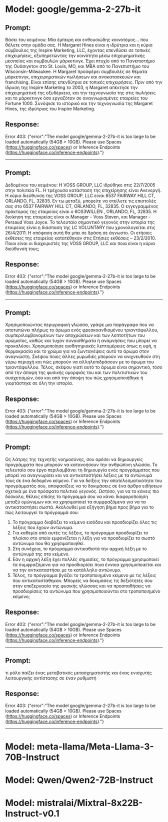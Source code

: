 # Model: google/gemma-2-27b-it

## Prompt:
Βάσει του κειμένου: Μία έμπειρη και ενθουσιώδης καινοτόμος... που θέλετε στην ομάδα σας.
Η Margaret Hines είναι η ιδρύτρια και η κύρια σύμβουλος της Inspire Marketing, LLC, έχοντας επενδύσει σε τοπικές επιχειρήσεις, εξυπηρετώντας την κοινότητα μέσω επιχειρηματικής μεσιτείας και συμβουλών μάρκετινγκ. Έχει πτυχίο από το Πανεπιστήμιο της Ουάσιγκτον στο St. Louis, MO, και MBA από το Πανεπιστήμιο του Wisconsin-Milwaukee.
Η Margaret προσφέρει συμβουλές σε θέματα μάρκετινγκ, επιχειρηματικών πωλήσεων και ανακατασκευών και franchising. Είναι επίσης επενδύτρια σε τοπικές επιχειρήσεις.
Πριν από την ίδρυση της Inspire Marketing το 2003, η Margaret απέκτησε την επιχειρηματική της οξυδέρκεια, και την τεχνογνωσία της στις πωλήσεις και το μάρκετινγκ όσο εργαζόταν σε αναγνωρισμένες εταιρείες του Fortune 1000.
Συνόψισε το ιστορικό και την τεχνογνωσία της Margaret Hines, της ιδρύτριας του Inspire Marketing.

## Response:
Error 403: {"error":"The model google/gemma-2-27b-it is too large to be loaded automatically (54GB > 10GB). Please use Spaces (https://huggingface.co/spaces) or Inference Endpoints (https://huggingface.co/inference-endpoints)."}


----------------------------------------

## Prompt:
Δεδομένου του κειμένου: Η VOSS GROUP, LLC ιδρύθηκε στις 22/7/2005 στην πολιτεία FL. Η τρέχουσα κατάσταση της επιχείρησης είναι Ανενεργή. Η κύρια διεύθυνση της VOSS GROUP, LLC είναι 6537 FAIRWAY HILL CT, ORLANDO, FL, 32835. Εν τω μεταξύ, μπορείτε να στείλετε τις επιστολές σας στο 6537 FAIRWAY HILL CT, ORLANDO, FL, 32835. Ο εγγεγραμμένος πράκτορας της εταιρείας είναι ο 6OS3WILLEN , ORLANDO, FL, 32835. Η διοίκηση της εταιρείας είναι οι Manager - Voss Steven, και Manager - Persaud Voss Joyce. Το τελευταίο σημαντικό γεγονός στην ιστορία της εταιρείας είναι η διάσπαση της LC VOLUNTARY που χρονολογείται στις 26/4/2011. Η απόφαση αυτή θα μπει σε δράση σε άγνωστο. Οι ετήσιες εκθέσεις της εταιρείας κατατέθηκαν στις Ετήσιες εκθέσεις – 23/2/2010.
Ποιοι είναι οι διαχειριστές της VOSS GROUP, LLC και ποια είναι η κύρια διεύθυνσή τους;

## Response:
Error 403: {"error":"The model google/gemma-2-27b-it is too large to be loaded automatically (54GB > 10GB). Please use Spaces (https://huggingface.co/spaces) or Inference Endpoints (https://huggingface.co/inference-endpoints)."}


----------------------------------------

## Prompt:
Χρησιμοποιώντας περιγραφική γλώσσα, γράψε μια παράγραφο που να αποτυπώνει πλήρως το άρωμα ενός φρεσκοανθισμένου τριαντάφυλλου, συμπεριλαμβανομένων των αποχρώσεων και των λεπτοτήτων του αρώματος, καθώς και τυχόν συναισθήματα ή αναμνήσεις που μπορεί να προκαλέσει. Χρησιμοποίησε αισθητηριακές λεπτομέρειες όπως η υφή, η θερμοκρασία και το χρώμα για να ζωντανέψεις αυτό το άρωμα στον αναγνώστη. Σκέψου ποιες άλλες μυρωδιές μπορούν να ανιχνευθούν στη γύρω περιοχή και πώς μπορούν να αλληλεπιδράσουν με το άρωμα του τριαντάφυλλου. Τέλος, σκέψου γιατί αυτό το άρωμα είναι σημαντικό, τόσο από την άποψη της φυσικής ομορφιάς του και των πολιτιστικών του συσχετισμών, όσο και από την άποψη του πώς χρησιμοποιήθηκε ή γιορτάστηκε σε όλη την ιστορία.

## Response:
Error 403: {"error":"The model google/gemma-2-27b-it is too large to be loaded automatically (54GB > 10GB). Please use Spaces (https://huggingface.co/spaces) or Inference Endpoints (https://huggingface.co/inference-endpoints)."}


----------------------------------------

## Prompt:
Ως λάτρης της τεχνητής νοημοσύνης, σου αρέσει να δημιουργείς προγράμματα που μπορούν να κατανοήσουν την ανθρώπινη γλώσσα. Το τελευταίο σου έργο περιλαμβάνει τη δημιουργία ενός προγράμματος που μπορεί να αναγνωρίσει και να αντικαταστήσει λέξεις με τα αντώνυμά τους σε ένα δεδομένο κείμενο.
Για να δείξεις την αποτελεσματικότητα του προγράμματός σου, αποφασίζεις να το δοκιμάσεις σε ένα άρθρο ειδήσεων σχετικά με ένα πρόσφατο πολιτικό γεγονός. Ωστόσο, για να το κάνεις πιο δύσκολο, θέλεις επίσης το πρόγραμμά σου να κάνει διαφοροποίηση μεταξύ ομώνυμων και να χρησιμοποιεί τα συμφραζόμενα για να τα αντικαταστήσει σωστά.
Ακολουθεί μια εξήγηση βήμα προς βήμα για το πώς λειτουργεί το πρόγραμμά σου:
1. Το πρόγραμμα διαβάζει το κείμενο εισόδου και προσδιορίζει όλες τις λέξεις που έχουν αντώνυμα.
2. Για καθεμία από αυτές τις λέξεις, το πρόγραμμα προσδιορίζει το πλαίσιο στο οποίο εμφανίζεται η λέξη για να προσδιορίζει το σωστό αντώνυμο που θα χρησιμοποιηθεί.
3. Στη συνέχεια, το πρόγραμμα αντικαθιστά την αρχική λέξη με το αντώνυμό της στο κείμενο.
4. Εάν η αρχική λέξη έχει πολλές σημασίες, το πρόγραμμα χρησιμοποιεί τα συμφραζόμενα για να προσδιορίσει ποια έννοια χρησιμοποιείται και να την αντικαταστήσει με το κατάλληλο αντώνυμο.
5. Τέλος, το πρόγραμμα βγάζει το τροποποιημένο κείμενο με τις λέξεις που αντικαταστάθηκαν.
Μπορείς να δοκιμάσεις τις δεξιότητές σου στην επεξεργασία της φυσικής γλώσσας και να προσπαθήσεις να προσδιορίσεις τα αντώνυμα που χρησιμοποιούνται στο τροποποιημένο κείμενο;

## Response:
Error 403: {"error":"The model google/gemma-2-27b-it is too large to be loaded automatically (54GB > 10GB). Please use Spaces (https://huggingface.co/spaces) or Inference Endpoints (https://huggingface.co/inference-endpoints)."}


----------------------------------------

## Prompt:
τι ρόλο παίζει ένας μεταβατικός μετασχηματιστής και ένας ενισχυτής λειτουργικής αντίστασης σε έναν ρυθμιστή

## Response:
Error 403: {"error":"The model google/gemma-2-27b-it is too large to be loaded automatically (54GB > 10GB). Please use Spaces (https://huggingface.co/spaces) or Inference Endpoints (https://huggingface.co/inference-endpoints)."}


----------------------------------------

# Model: meta-llama/Meta-Llama-3-70B-Instruct

# Model: Qwen/Qwen2-72B-Instruct

# Model: mistralai/Mixtral-8x22B-Instruct-v0.1

